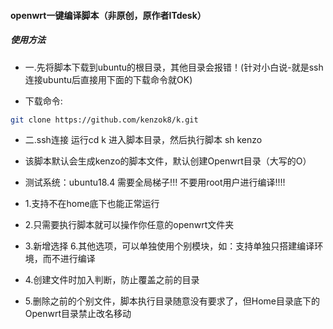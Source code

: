 #### openwrt一键编译脚本（非原创，原作者ITdesk）



##### 使用方法

- 一.先将脚本下载到ubuntu的根目录，其他目录会报错！(针对小白说-就是ssh连接ubuntu后直接用下面的下载命令就OK)

- 下载命令:

```bash
git clone https://github.com/kenzok8/k.git
```
- 二.ssh连接 运行cd k 进入脚本目录，然后执行脚本 sh kenzo 

* 该脚本默认会生成kenzo的脚本文件，默认创建Openwrt目录（大写的O）

* 测试系统：ubuntu18.4 需要全局梯子!!! 不要用root用户进行编译!!!!

- 1.支持不在home底下也能正常运行

- 2.只需要执行脚本就可以操作你任意的openwrt文件夹

- 3.新增选择 6.其他选项，可以单独使用个别模块，如：支持单独只搭建编译环境，而不进行编译

- 4.创建文件时加入判断，防止覆盖之前的目录

- 5.删除之前的个别文件，脚本执行目录随意没有要求了，但Home目录底下的Openwrt目录禁止改名移动

